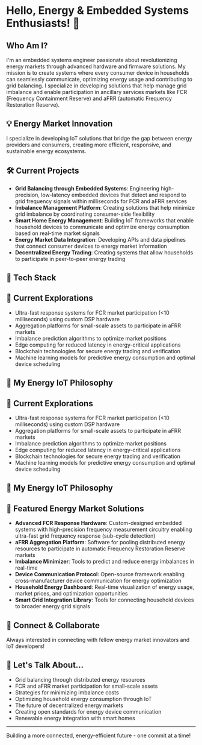 # Hello, Energy & Embedded Systems Enthusiasts! 👋

## Who Am I?
I'm an embedded systems engineer passionate about revolutionizing energy markets through advanced hardware and firmware solutions. My mission is to create systems where every consumer device in households can seamlessly communicate, optimizing energy usage and contributing to grid balancing. I specialize in developing solutions that help manage grid imbalance and enable participation in ancillary services markets like FCR (Frequency Containment Reserve) and aFRR (automatic Frequency Restoration Reserve).

## 💡 Energy Market Innovation
I specialize in developing IoT solutions that bridge the gap between energy providers and consumers, creating more efficient, responsive, and sustainable energy ecosystems.

## 🛠️ Current Projects
- **Grid Balancing through Embedded Systems**: Engineering high-precision, low-latency embedded devices that detect and respond to grid frequency signals within milliseconds for FCR and aFRR services
- **Imbalance Management Platform**: Creating solutions that help minimize grid imbalance by coordinating consumer-side flexibility
- **Smart Home Energy Management**: Building IoT frameworks that enable household devices to communicate and optimize energy consumption based on real-time market signals
- **Energy Market Data Integration**: Developing APIs and data pipelines that connect consumer devices to energy market information
- **Decentralized Energy Trading**: Creating systems that allow households to participate in peer-to-peer energy trading

## 🔌 Tech Stack
## 🌱 Current Explorations
- Ultra-fast response systems for FCR market participation (<10 milliseconds) using custom DSP hardware
- Aggregation platforms for small-scale assets to participate in aFRR markets
- Imbalance prediction algorithms to optimize market positions
- Edge computing for reduced latency in energy-critical applications
- Blockchain technologies for secure energy trading and verification
- Machine learning models for predictive energy consumption and optimal device scheduling

## 🧠 My Energy IoT Philosophy
## 🌱 Current Explorations
- Ultra-fast response systems for FCR market participation (<10 milliseconds) using custom DSP hardware
- Aggregation platforms for small-scale assets to participate in aFRR markets
- Imbalance prediction algorithms to optimize market positions
- Edge computing for reduced latency in energy-critical applications
- Blockchain technologies for secure energy trading and verification
- Machine learning models for predictive energy consumption and optimal device scheduling

## 🧠 My Energy IoT Philosophy
## 🔋 Featured Energy Market Solutions
- **Advanced FCR Response Hardware**: Custom-designed embedded systems with high-precision frequency measurement circuitry enabling ultra-fast grid frequency response (sub-cycle detection)
- **aFRR Aggregation Platform**: Software for pooling distributed energy resources to participate in automatic Frequency Restoration Reserve markets
- **Imbalance Minimizer**: Tools to predict and reduce energy imbalances in real-time
- **Device Communication Protocol**: Open-source framework enabling cross-manufacturer device communication for energy optimization
- **Household Energy Dashboard**: Real-time visualization of energy usage, market prices, and optimization opportunities
- **Smart Grid Integration Library**: Tools for connecting household devices to broader energy grid signals

## 🤝 Connect & Collaborate
Always interested in connecting with fellow energy market innovators and IoT developers!

## 💬 Let's Talk About...
- Grid balancing through distributed energy resources
- FCR and aFRR market participation for small-scale assets
- Strategies for minimizing imbalance costs
- Optimizing household energy consumption through IoT
- The future of decentralized energy markets
- Creating open standards for energy device communication
- Renewable energy integration with smart homes

---

Building a more connected, energy-efficient future - one commit at a time!





